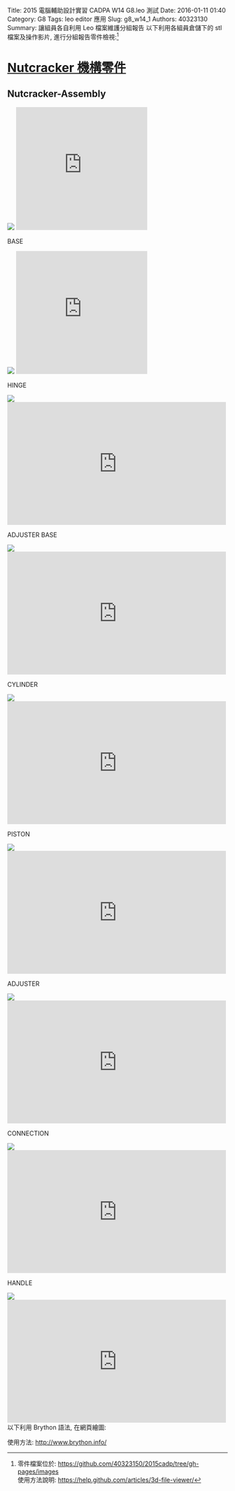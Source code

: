 Title: 2015 電腦輔助設計實習 CADPA W14 G8.leo 測試
Date: 2016-01-11 01:40
Category: G8
Tags: leo editor 應用
Slug: g8_w14_1
Authors: 40323130
Summary: 讓組員各自利用 Leo 檔案維護分組報告
以下利用各組員倉儲下的 stl 檔案及操作影片, 進行分組報告零件檢視:[^1]

[^1]:零件檔案位於: <https://github.com/40323150/2015cadp/tree/gh-pages/images><br/>
使用方法說明: <https://help.github.com/articles/3d-file-viewer/>

 <h1><a href="https://copy.com/DXQiGkDoe9K8Cz7m">Nutcracker 機構零件</a></h1>
 
 <h2>Nutcracker-Assembly</h2>
 
<script src="https://embed.github.com/view/3d/40323150/2015cadp/gh-pages/images/asm0002.stl"></script>
<img src="https://copy.com/URyzUltlyfMWSaVh">
<iframe src="https://player.vimeo.com/video/150985599" width="300" height="281" frameborder="0" webkitallowfullscreen mozallowfullscreen allowfullscreen></iframe>
 
 BASE
 
<script src="https://embed.github.com/view/3d/40323150/2015cadp/gh-pages/images/1base.stl"></script>
<img src="https://copy.com/AqR3VA4BPSNdC7wl">
<iframe src="https://player.vimeo.com/video/150805720" width="300" height="281" frameborder="0" webkitallowfullscreen mozallowfullscreen allowfullscreen></iframe>

HINGE

<script src="https://embed.github.com/view/3d/40323150/2015cadp/gh-pages/images/1prt01.stl"></script>
<img src="https://copy.com/9FaGhDpACUgDNzIL">
<iframe src="https://player.vimeo.com/video/150805725" width="500" height="281" frameborder="0" webkitallowfullscreen mozallowfullscreen allowfullscreen></iframe>

ADJUSTER BASE

<script src="https://embed.github.com/view/3d/40323150/2015cadp/gh-pages/images/1prt03.stl"></script>
<img src="https://copy.com/ilRxnb6djCjuDfWb">
<iframe src="https://player.vimeo.com/video/150805726" width="500" height="281" frameborder="0" webkitallowfullscreen mozallowfullscreen allowfullscreen></iframe>

CYLINDER

<script src="https://embed.github.com/view/3d/40323150/2015cadp/gh-pages/images/1prt09.stl"></script>
<img src="https://copy.com/eZCT3DHt4wBSE0eC">
<iframe src="https://player.vimeo.com/video/150805722" width="500" height="281" frameborder="0" webkitallowfullscreen mozallowfullscreen allowfullscreen></iframe>

PISTON

<script src="https://embed.github.com/view/3d/40323150/2015cadp/gh-pages/images/2prt02.stl"></script>
<img src="https://copy.com/9FaGhDpACUgDNzIL">
<iframe src="https://player.vimeo.com/video/150805724" width="500" height="281" frameborder="0" webkitallowfullscreen mozallowfullscreen allowfullscreen></iframe>

ADJUSTER

<script src="https://embed.github.com/view/3d/40323150/2015cadp/gh-pages/images/3prt04.stl"></script>
<img src="https://copy.com/MLSBcp2EhXxKwtPQ">
<iframe src="https://player.vimeo.com/video/150805723" width="500" height="281" frameborder="0" webkitallowfullscreen mozallowfullscreen allowfullscreen></iframe>

CONNECTION

<script src="https://embed.github.com/view/3d/40323150/2015cadp/gh-pages/images/3prt05.stl"></script>
<img src="https://copy.com/kEM6suRVDEJLGEyM">
<iframe src="https://player.vimeo.com/video/150808153" width="500" height="281" frameborder="0" webkitallowfullscreen mozallowfullscreen allowfullscreen></iframe>

HANDLE

<script src="https://embed.github.com/view/3d/40323150/2015cadp/gh-pages/images/3prt06.stl"></script>
<img src="https://copy.com/JeoROuSgnKvDNIZL">
<iframe src="https://player.vimeo.com/video/150808152" width="500" height="281" frameborder="0" webkitallowfullscreen mozallowfullscreen allowfullscreen></iframe>

<br />
以下利用 Brython 語法, 在網頁繪圖:

使用方法: <http://www.brython.info/>

<!-- 導入 brython_dist.js -->
<script type="text/javascript" src="http://brython.info/src/brython_dist.js"></script>
<!-- 啟動 brython() -->
<script>
window.onload=function(){
brython(1);
}
</script>
<!-- 以下利用 Brython 程式執行繪圖 -->
<canvas id="plotarea" width="300" height="200"></canvas>
<script type="text/python3">
# 導入 doc
from browser import document as doc
import math

# 準備繪圖畫布
canvas = doc["plotarea"]
ctx = canvas.getContext("2d")
# 進行座標轉換, x 軸不變, y 軸反向且移動 canvas.height 單位光點
# ctx.setTransform(1, 0, 0, -1, 0, canvas.height)
# 以下採用 canvas 原始座標繪圖
flag_w = canvas.width
flag_h = canvas.height
circle_x = flag_w/4
circle_y = flag_h/4
# 先畫滿地紅
ctx.fillStyle='rgb(255, 0, 0)'
ctx.fillRect(0,0,flag_w,flag_h)
# 再畫青天
ctx.fillStyle='rgb(0, 0, 150)'
ctx.fillRect(0,0,flag_w/2,flag_h/2)
# 畫十二道光芒白日
ctx.beginPath()
star_radius = flag_w/8
angle = 0
for i in range(24):
    angle += 5*math.pi*2/12
    toX = circle_x + math.cos(angle)*star_radius
    toY = circle_y + math.sin(angle)*star_radius
    # 只有 i 為 0 時移動到 toX, toY, 其餘都進行 lineTo
    if (i):
        ctx.lineTo(toX, toY)
    else:
        ctx.moveTo(toX, toY)
ctx.closePath()
# 將填色設為白色
ctx.fillStyle = '#fff'
ctx.fill()
# 白日:藍圈
ctx.beginPath()
ctx.arc(circle_x, circle_y, flag_w*17/240, 0, math.pi*2, True)
ctx.closePath()
# 填色設為藍色
ctx.fillStyle = 'rgb(0, 0, 149)'
ctx.fill()
# 白日:白心
ctx.beginPath()
ctx.arc(circle_x, circle_y, flag_w/16, 0, math.pi*2, True)
ctx.closePath()
# 填色設為白色
ctx.fillStyle = '#fff'
ctx.fill()
</script>
